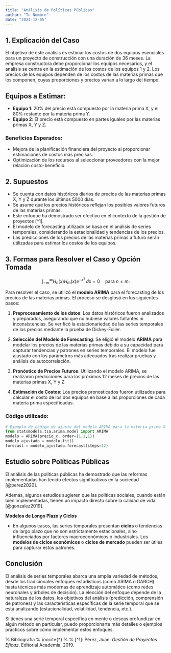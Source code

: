 ```yaml
---
title: "Análisis de Políticas Públicas"
author: "Tu Nombre"
date: "2024-12-05"
---
```



## 1. Explicación del Caso

El objetivo de este análisis es estimar los costos de dos equipos esenciales para un proyecto de construcción con una duración de 36 meses. La empresa constructora debe proporcionar los equipos necesarios, y el análisis se centra en la estimación de los costos de los equipos 1 y 2. Los precios de los equipos dependen de los costos de las materias primas que los componen, cuyas proporciones y precios varían a lo largo del tiempo.

## Equipos a Estimar:

- **Equipo 1**: 20% del precio está compuesto por la materia prima X, y el 80% restante por la materia prima Y.
- **Equipo 2**: El precio está compuesto en partes iguales por las materias primas X, Y y Z.

### Beneficios Esperados:

- Mejora de la planificación financiera del proyecto al proporcionar estimaciones de costos más precisas.
- Optimización de los recursos al seleccionar proveedores con la mejor relación costo-beneficio.

## 2. Supuestos

- Se cuenta con datos históricos diarios de precios de las materias primas X, Y y Z durante los últimos 5000 días.
- Se asume que los precios históricos reflejan los posibles valores futuros de las materias primas.
- Este enfoque ha demostrado ser efectivo en el contexto de la gestión de proyectos [^1].
- El modelo de forecasting utilizado se basa en el análisis de series temporales, considerando la estacionalidad y tendencias de los precios.
- Las predicciones de los precios de las materias primas a futuro serán utilizadas para estimar los costos de los equipos.

## 3. Formas para Resolver el Caso y Opción Tomada

$$
\int_{-\infty}^{\infty} H_n(x) H_m(x) e^{-x^2} \, dx = 0 \quad \text{para } n \neq m.
$$

Para resolver el caso, se utilizó el **modelo ARIMA** para el forecasting de los precios de las materias primas. El proceso se desglosó en los siguientes pasos:

1. **Preprocesamiento de los datos**: Los datos históricos fueron analizados y preparados, asegurando que no hubiese valores faltantes ni inconsistencias. Se verificó la estacionariedad de las series temporales de los precios mediante la prueba de Dickey-Fuller.
   
2. **Selección del Modelo de Forecasting**: Se eligió el modelo **ARIMA** para modelar los precios de las materias primas debido a su capacidad para capturar tendencias y patrones en series temporales. El modelo fue ajustado con los parámetros más adecuados tras realizar pruebas y análisis de autocorrelación.

3. **Pronóstico de Precios Futuros**: Utilizando el modelo ARIMA, se realizaron predicciones para los próximos 12 meses de precios de las materias primas X, Y y Z.

4. **Estimación de Costos**: Los precios pronosticados fueron utilizados para calcular el costo de los dos equipos en base a las proporciones de cada materia prima especificadas.

### Código utilizado:

```python
# Ejemplo de código de ajuste del modelo ARIMA para la materia prima X
from statsmodels.tsa.arima.model import ARIMA
modelo = ARIMA(precio_x, order=(1,1,1))
modelo_ajustado = modelo.fit()
forecast = modelo_ajustado.forecast(steps=12)
```

## Estudio sobre Políticas Públicas

El análisis de las políticas públicas ha demostrado que las reformas implementadas han tenido efectos significativos en la sociedad [@perez2020].

Además, algunos estudios sugieren que las políticas sociales, 
cuando están bien implementadas, tienen un impacto directo sobre la calidad de vida [@gonzalez2019].


**Modelos de Longo Plazo y Ciclos**

- En algunos casos, las series temporales presentan **ciclos** o tendencias de largo plazo que no son estrictamente estacionales, sino influenciados por factores macroeconómicos o industriales. Los **modelos de ciclos económicos** o **ciclos de mercado** pueden ser útiles para capturar estos patrones.

## Conclusión

El análisis de series temporales abarca una amplia variedad de métodos, desde los tradicionales enfoques estadísticos (como ARIMA o GARCH) hasta técnicas más modernas de aprendizaje automático (como redes neuronales y árboles de decisión). La elección del enfoque depende de la naturaleza de los datos, los objetivos del análisis (predicción, comprensión de patrones) y las características específicas de la serie temporal que se está analizando (estacionalidad, volatilidad, tendencia, etc.).

Si tienes una serie temporal específica en mente o deseas profundizar en algún método en particular, puedo proporcionarte más detalles o ejemplos prácticos sobre cómo implementar estos enfoques.

% Bibliografía
% \nocite{*}
% 
% [^1]: Pérez, Juan. *Gestión de Proyectos Eficaz*. Editorial Academia, 2019.
